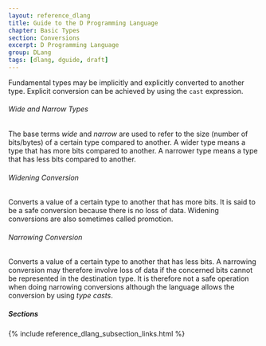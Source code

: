 ```yaml
---
layout: reference_dlang
title: Guide to the D Programming Language
chapter: Basic Types
section: Conversions
excerpt: D Programming Language
group: DLang
tags: [dlang, dguide, draft]
---
```


Fundamental types may be implicitly and explicitly converted to another type.
Explicit conversion can be achieved by using the `cast` expression.

###### Wide and Narrow Types
The base terms _wide_ and _narrow_ are used to refer to the size (number of bits/bytes) of a certain type compared to another.
A wider type means a type that has more bits compared to another.
A narrower type means a type that has less bits compared to another.

###### Widening Conversion
Converts a value of a certain type to another that has more bits.
It is said to be a safe conversion because there is no loss of data.
Widening conversions are also sometimes called promotion.

###### Narrowing Conversion
Converts a value of a certain type to another that has less bits.
A narrowing conversion may therefore involve loss of data if the concerned bits cannot be represented in the destination type.
It is therefore not a safe operation when doing narrowing conversions although the language allows the conversion by using _type casts_.

##### Sections
{% include reference_dlang_subsection_links.html %}
